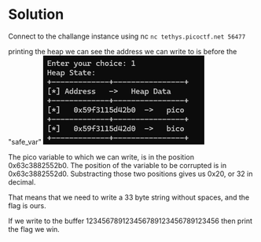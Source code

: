 # Solution
Connect to the challange instance using nc
`nc tethys.picoctf.net 56477`

printing the heap we can see the address we can write to is before the "safe_var"
![heap content](image.png)

The pico variable to which we can write, is in the position 0x63c3882552b0. The position of the variable to be corrupted is in 0x63c3882552d0. Substracting those two positions gives us 0x20, or 32 in decimal.

That means that we need to write a 33 byte string without spaces, and the flag is ours.

If we write to the buffer 123456789123456789123456789123456 then print the flag we win.